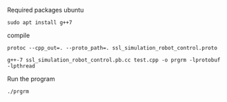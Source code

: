 Required packages ubuntu
```
sudo apt install g++7
```

compile
```
protoc --cpp_out=. --proto_path=. ssl_simulation_robot_control.proto

g++-7 ssl_simulation_robot_control.pb.cc test.cpp -o prgrm -lprotobuf -lpthread
```
Run the program
```
./prgrm
```
